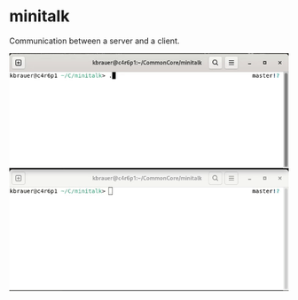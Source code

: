 # minitalk
Communication between a server and a client.

![push_swap](https://github.com/cyberKev42/minitalk/blob/main/minitalk.gif)
